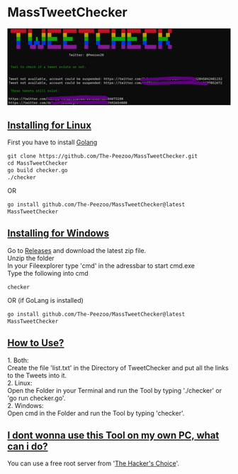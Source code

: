 # MassTweetChecker

![Image](https://github.com/The-Peezoo/MassTweetChecker/blob/main/TweetCheck.png?raw=true)

<h2><u>Installing for Linux</u></h2>

First you have to install <a href="https://go.dev/doc/install">Golang</a>
```
git clone https://github.com/The-Peezoo/MassTweetChecker.git 
cd MassTweetChecker 
go build checker.go 
./checker
```
OR 
```
go install github.com/The-Peezoo/MassTweetChecker@latest
MassTweetChecker
```

<h2><u>Installing for Windows</u></h2>

Go to <a href="https://github.com/The-Peezoo/MassTweetChecker/releases/tag/Windows">Releases</a> and download the latest zip file. <br>
Unzip the folder <br>
In your Fileexplorer type 'cmd' in the adressbar to start cmd.exe<br> 
Type the following into cmd <br>
```
checker
```
OR (if GoLang is installed)
```
go install github.com/The-Peezoo/MassTweetChecker@latest
MassTweetChecker
```
<h2><u>How to Use?</u></h2>
1. Both: <br>
Create the file 'list.txt' in the Directory of TweetChecker and put all the links to the Tweets into it. <br>
2. Linux: <br>
Open the Folder in your Terminal and run the Tool by typing './checker' or 'go run checker.go'. <br>
2. Windows: <br>
Open cmd in the Folder and run the Tool by typing 'checker'.  <br>

<h2><u>I dont wonna use this Tool on my own PC, what can i do?</u></h2>
You can use a free root server from '<a href="https://www.thc.org/segfault/">The Hacker's Choice</a>'.
